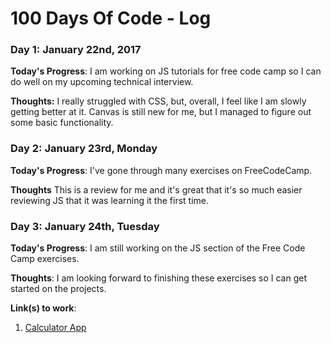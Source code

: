 # 100 Days Of Code - Log

### Day 1: January 22nd, 2017

**Today's Progress**: I am working on JS tutorials for free code camp so I can do well on my upcoming technical interview.

**Thoughts:** I really struggled with CSS, but, overall, I feel like I am slowly getting better at it. Canvas is still new for me, but I managed to figure out some basic functionality.


### Day 2: January 23rd, Monday

**Today's Progress**: I've gone through many exercises on FreeCodeCamp.

**Thoughts** This is a review for me and it's great that it's so much easier reviewing JS that it was learning it the first time.


### Day 3: January 24th, Tuesday 

**Today's Progress**: I am still working on the JS section of the Free Code Camp exercises. 

**Thoughts**: I am looking forward to finishing these exercises so I can get started on the projects.

**Link(s) to work**: 
1. [Calculator App](http://www.example.com)





